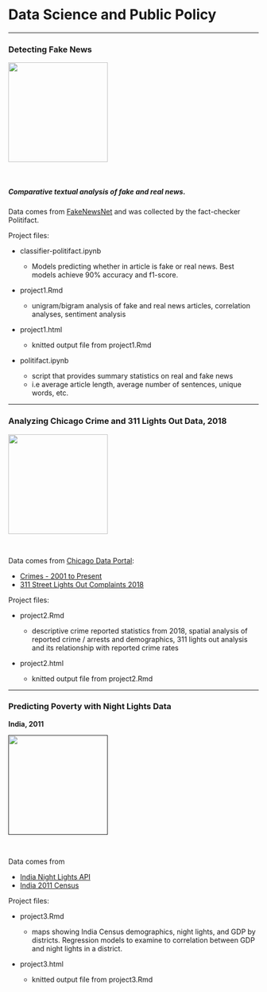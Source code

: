# Data Science and Public Policy

*******************************************************

### Detecting Fake News

[<img src="https://cdn.factcheck.org/UploadedFiles/fakenews.jpg" width="200">](https://www.factcheck.org/2016/11/how-to-spot-fake-news/)

<br>

##### Comparative textual analysis of fake and real news.


Data comes from [FakeNewsNet](https://github.com/KaiDMML/FakeNewsNet/tree/old-version) and was collected by the fact-checker Politifact.

Project files:

- classifier-politifact.ipynb
  - Models predicting whether in article is fake or real news. Best models achieve 90% accuracy and f1-score.
  
  
- project1.Rmd
  - unigram/bigram analysis of fake and real news articles, correlation analyses, sentiment analysis


- project1.html
  - knitted output file from project1.Rmd 
  
  
- politifact.ipynb
  - script that provides summary statistics on real and fake news
  - i.e average article length, average number of sentences, unique words, etc.
  
  
  
  
*******************************************************


### Analyzing Chicago Crime and 311 Lights Out Data, 2018

[<img src="https://311.chicago.gov/resource/1579238270000/communityLogo" width="200">](https://311.chicago.gov/s/?language=en_US)

<br>

Data comes from [Chicago Data Portal](https://data.cityofchicago.org/):
  - [Crimes - 2001 to Present](https://data.cityofchicago.org/Public-Safety/Crimes-2001-to-Present/ijzp-q8t2/data)
  - [311 Street Lights Out Complaints 2018](https://data.cityofchicago.org/Service-Requests/311-Service-Requests-Street-Lights-All-Out-Histori/zuxi-7xem)


Project files:

- project2.Rmd
  - descriptive crime reported statistics from 2018, spatial analysis of reported crime / arrests and demographics, 311 lights out analysis and its relationship with reported crime rates


- project2.html
  - knitted output file from project2.Rmd 
  
  
  
*******************************************************

### Predicting Poverty with Night Lights Data

**India, 2011**

[<img src="https://img.etimg.com/thumb/msid-58165420,width-640,resizemode-4,imgsize-92949/india-from-space.jpg" width="200">]()

<br>

Data comes from 
  - [India Night Lights API](http://india.nightlights.io/#/nation/2006/12)
  - [India 2011 Census](https://censusindia.gov.in/2011-common/censusdata2011.html)


Project files:

- project3.Rmd
  - maps showing India Census demographics, night lights, and GDP by districts. Regression models to examine to correlation between GDP and night lights in a district.  


- project3.html
  - knitted output file from project3.Rmd 
